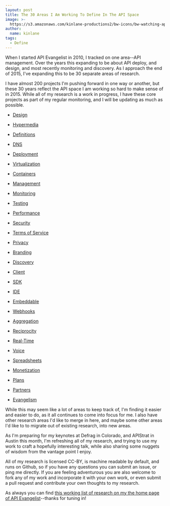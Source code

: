 ```yaml
---
layout: post
title: The 30 Areas I Am Working To Define In The API Space
image: >-
  https://s3.amazonaws.com/kinlane-productions2/bw-icons/bw-watching-api-space.png
author:
  name: kinlane
tags:
  - Define
---
```

When I started API Evangelist in 2010, I tracked on one area--API management. Over the years this expanding to be about API deploy, and design, and most recently monitoring and discovery. As I approach the end of 2015, I've expanding this to be 30 separate areas of research.

I have almost 200 projects I'm pushing forward in one way or another, but these 30 years reflect the API space I am working so hard to make sense of in 2015. While all of my research is a work in progress, I have these core projects as part of my regular monitoring, and I will be updating as much as possible.

*   [Design](http://design.apievangelist.com)
*   [Hypermedia](http://hypermedia.apievangelist.com)
*   [Definitions](http://definitions.apievangelist.com)
*   [DNS](http://dns.apievangelist.com)
*   [Deployment](http://deployment.apievangelist.com)
*   [Virtualization](http://virtualization.apievangelist.com)
*   [Containers](/admin/blog/)
*   [Management](http://management.apievangelist.com)
*   [Monitoring](http://monitoring.apievangelist.com)
*   [Testing](http://testing.apievangelist.com)
*   [Performance](http://performance.apievangelist.com)
*   [Security](http://security.apievangelist.com)
*   [Terms of Service](http://tos.apievangelist.com)
*   [Privacy](http://privacy.apievangelist.com)
*   [Branding](http://branding.apievangelist.com)

*   [Discovery](http://discovery.apievangelist.com)
*   [Client](http://client.apievangelist.com)
*   [SDK](http://sdk.apievangelist.com)
*   [IDE](http://ide.apievangelist.com)
*   [Embeddable](http://embeddable.apievangelist.com)
*   [Webhooks](http://webhooks.apievangelist.com)
*   [Aggregation](http://aggregation.apievangelist.com)
*   [Reciprocity](http://reciprocity.apievangelist.com)
*   [Real-Time](http://realtime.apievangelist.com)
*   [Voice](http://voice.apievangelist.com)
*   [Spreadsheets](http://spreadsheets.apievangelist.com)
*   [Monetization](http://monetization.apievangelist.com)
*   [Plans](http://plans.apievangelist.com)
*   [Partners](http://partners.apievangelist.com)
*   [Evangelism](http://evangelism.apievangelist.com)

While this may seem like a lot of areas to keep track of, I'm finding it easier and easier to do, as it all continues to come into focus for me. I also have other research areas I'd like to merge in here, and maybe some other areas I'd like to to migrate out of existing research, into new areas.

As I'm preparing for my keynotes at Defrag in Colorado, and APIStrat in Austin this month, I'm refreshing all of my research, and trying to use my work to craft a hopefully interesting talk, while also sharing some nuggets of wisdom from the vantage point I enjoy.

All of my research is licensed CC-BY, is machine readable by default, and runs on Github, so if you have any questions you can submit an issue, or ping me directly. If you are feeling adventurous you are also welcome to fork any of my work and incorporate it with your own work, or even submit a pull request and contribute your own thoughts to my research.

As always you can find [this working list of research on my the home page of API Evangelist](http://apievangelist.com)\--thanks for tuning in!